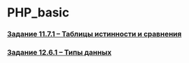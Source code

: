 # PHP_basic

### [Задание 11.7.1 – Таблицы истинности и сравнения](./index.php)
### [Задание 12.6.1 – Типы данных](datatypes/index.php)
